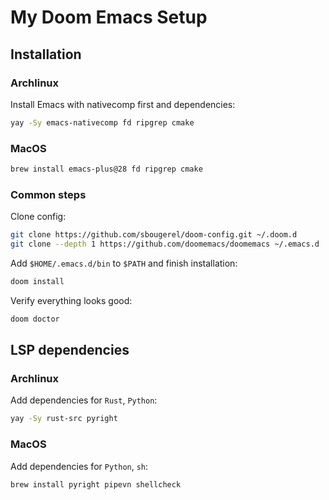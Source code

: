 # My Doom Emacs Setup

## Installation

### Archlinux

Install Emacs with nativecomp first and dependencies:
```bash
yay -Sy emacs-nativecomp fd ripgrep cmake
```

### MacOS

``` bash
brew install emacs-plus@28 fd ripgrep cmake
```

### Common steps

Clone config:
``` bash
git clone https://github.com/sbougerel/doom-config.git ~/.doom.d
git clone --depth 1 https://github.com/doomemacs/doomemacs ~/.emacs.d
```

Add `$HOME/.emacs.d/bin` to `$PATH` and finish installation: 
``` bash
doom install
```

Verify everything looks good:
``` bash
doom doctor
```

## LSP dependencies

### Archlinux

Add dependencies for `Rust`, `Python`:
``` bash
yay -Sy rust-src pyright
```

### MacOS

Add dependencies for `Python`, `sh`:
``` bash
brew install pyright pipevn shellcheck 
```
